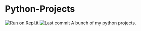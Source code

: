 # Python-Projects
[![Run on Repl.it](https://repl.it/badge/github/Explosion-Scratch/Python-Projects)](https://repl.it/github/Explosion-Scratch/Python-Projects)
![Last commit](https://img.shields.io/github/last-commit/Explosion-scratch/python-projects?style=flat)
A bunch of my python projects.
